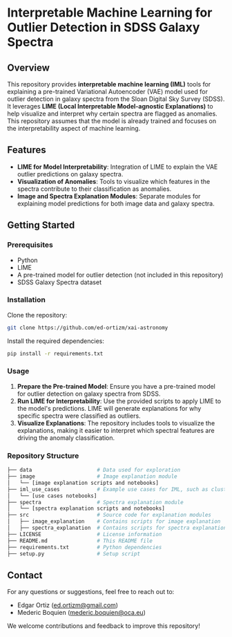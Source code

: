 # Interpretable Machine Learning for Outlier Detection in SDSS Galaxy Spectra

## Overview

This repository provides **interpretable machine learning (IML)** tools for explaining a pre-trained Variational Autoencoder (VAE) model used for outlier detection in galaxy spectra from the Sloan Digital Sky Survey (SDSS). It leverages **LIME (Local Interpretable Model-agnostic Explanations)** to help visualize and interpret why certain spectra are flagged as anomalies. This repository assumes that the model is already trained and focuses on the interpretability aspect of machine learning.

## Features

- **LIME for Model Interpretability**: Integration of LIME to explain the VAE outlier predictions on galaxy spectra.
- **Visualization of Anomalies**: Tools to visualize which features in the spectra contribute to their classification as anomalies.
- **Image and Spectra Explanation Modules**: Separate modules for explaining model predictions for both image data and galaxy spectra.

## Getting Started

### Prerequisites

- Python
- LIME
- A pre-trained model for outlier detection (not included in this repository)
- SDSS Galaxy Spectra dataset

### Installation

Clone the repository:

```bash
git clone https://github.com/ed-ortizm/xai-astronomy
```

Install the required dependencies:

```bash
pip install -r requirements.txt
```

### Usage

1. **Prepare the Pre-trained Model**: Ensure you have a pre-trained model for outlier detection on galaxy spectra from SDSS.
2. **Run LIME for Interpretability**: Use the provided scripts to apply LIME to the model's predictions. LIME will generate explanations for why specific spectra were classified as outliers.
3. **Visualize Explanations**: The repository includes tools to visualize the explanations, making it easier to interpret which spectral features are driving the anomaly classification.

### Repository Structure

```bash
├── data                     # Data used for exploration
├── image                    # Image explanation module
│   └── [image explanation scripts and notebooks]
├── iml_use_cases            # Example use cases for IML, such as clustering and score comparison
│   └── [use cases notebooks]
├── spectra                  # Spectra explanation module
│   └── [spectra explanation scripts and notebooks]
├── src                      # Source code for explanation modules
│   ├── image_explanation    # Contains scripts for image explanation
│   ├── spectra_explanation  # Contains scripts for spectra explanation
├── LICENSE                  # License information
├── README.md                # This README file
├── requirements.txt         # Python dependencies
├── setup.py                 # Setup script
```

## Contact

For any questions or suggestions, feel free to reach out to:

- Edgar Ortiz (ed.ortizm@gmail.com)
- Mederic Boquien (mederic.boquien@oca.eu)

We welcome contributions and feedback to improve this repository!